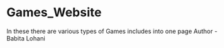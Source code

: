 # Games_Website
In these there are various types of Games includes into one page
Author - Babita Lohani